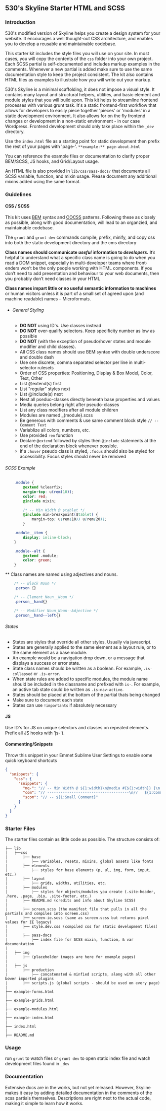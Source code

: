 ## 530's Skyline Starter HTML and SCSS


### Introduction

530's modified version of Skyline helps you create a design system for your website.  It encourages a well thought-out CSS architecture, and enables you to develop a reusable and maintainable codebase.

This starter kit includes the style files you will use on your site. In most cases, you will copy the contents of the `css` folder into your own project. Each SCSS partial is self-documented and includes markup examples in the comments. Whenever a new partial is added make sure to use the same documentation style to keep the project consistent. The kit also contains HTML files as examples to illustrate how you will write out your markup.

530's Skyline is a minimal scaffolding, it does not impose a visual style.  It contains many layout and structural helpers, utilities, and basic element and module styles that you will build upon. This kit helps to streamline frontend processes with various grunt task. It's a static frontend-first workflow that allows for developers to easily piece together 'pieces' or 'modules' in a static development environment. It also allows for on the fly frontend changes or development in a non-static environment - in our case Wordpress. Frontend development should only take place within the `_dev` directory.

Use the `index.html` file as a starting point for static development then prefix the rest of your pages with 'page-'. `**example:** page-about.html`

You can reference the example files or documentation to clarify proper BEM/SCSS, JS hooks, and Grid/Layout usage.

An HTML file is also provided in `lib/css/sass-docs/` that documents all SCSS variable, function, and mixin usage. Please document any additional mixins added using the same format.

### Guidelines

#### CSS / SCSS
This kit uses [BEM](http://bem.info/method/) syntax and [OOCSS](http://oocss.org/) patterns. Following these as closely as possible, along with good documentation, will lead to an organzied, and maintainable codebase.

The `grunt` and `grunt dev` commands compile, prefix, minify, and copy css into both the static development directory and the cms directory

**Class names should communicate _useful_ information to _developers_.** It’s helpful to understand what a specific class name is going to do when you read a DOM snippet, especially in multi-developer teams where front-enders won’t be the only people working with HTML components. If you don’t need to add presentation and behaviour to your web documents, then you probably don’t need classes in your HTML

**Class names impart little or no useful semantic information to machines** or human visitors unless it is part of a small set of agreed upon (and machine readable) names – Microformats.


* ###### General Styling

    * **DO NOT** using ID's.  Use classes instead
    * **DO NOT** over-qualify selectors.  Keep specificity number as low as possible
    * **DO NOT** (with the exception of pseudo/hover states and module modifier and child classes).
    * All CSS class names should use BEM syntax with double underscore and double dash
    * Use one discrete, comma separated selector per line in multi-selector rulesets
    * Order of CSS properties: Positioning, Display & Box Model, Color, Text, Other
    * List @extend(s) first
    * List "regular" styles next
    * List @include(s) next
    * Nest all pseduo-classes directly beneath base properties and values
    * Media queries belong right after pseudo-classes
    * List any class modifiers after all module children
    * Modules are named _{module}.scss
    * Be generous with comments & use same comment block style `// -- Comment Text`
    * Variablize all colors, numbers, etc.
    * Use provided `rem` function
    * Declare ```@extend``` followed by styles then ```@include``` statements at the end of the declaration block whenever possible.
    * If a ```:hover``` pseudo class is styled, ```:focus``` should also be styled for accessibility. Focus styles should never be removed

###### SCSS Example
```css
    .module {
        @extend %clearfix;
        margin-top: u(rem(10));
        color: red;
        @include mixin;

        /* -- Min Width @ $tablet */
        @include min-breakpoint($tablet) {
            margin-top: u(rem(10)) u(rem(20));
        }

    .module__item {
        display: inline-block;
    }

    .module--alt {
        @extend .module;
        color: green;
    }
```
** Class names are named using adjectives and nouns.

```css
    /* -- Block Noun */
    .person {}

    /* -- Element Noun__Noun */
    .person__hand{}

    /* -- Modifier Noun_Noun--Adjective */
    .person__hand--left{}
```

###### States
* States are styles that override all other styles.  Usually via javascript.
* States are generally applied to the same element as a layout rule, or to the same element as a base module.
* An example would be a navigation drop down, or a message that displays a success or error state.
* State class names should be written as a boolean.  For example, ```.is-collapsed``` or ```.is-error```.
* When state rules are added to specific modules, the module name should be included in the classname and prefixed with ```is-```.  For example, an active tab state could be written as ```.is-nav-active```.
* States should be placed at the bottom of the partial thats being changed
* Make sure to document each state
* States can use `!importants` if absolutely necessary

#### JS
Use ID's for JS on unique selectors and classes on repeated elements. Prefix all JS hooks with 'js-').

#### Commenting/Snippets
Throw this snippet in your Emmet Sublime User Settings to enable some quick keyboard shortcuts
```json
{
  "snippets": {
    "css": {
      "snippets": {
        "mq-": "// -- Min Width @ ${1:width}\n@media #{${1:width}} {\n|\n}",
        "com": "// -------------------------------------\n//   ${1:Comment Name} \n// -------------------------------------",
        "scom": "// -- ${1:Small Comment}"
      }
    }
  }
}
```

### Starter Files
The starter files contain as little code as possible.  The structure consists of:

```
├── lib
| 	├──css
|  	  	├── base
|	    	├── variables, resets, mixins, global assets like fonts
|    	├── elements
|	      	├── styles for base elements (p, ul, img, form, input, etc.)
|    	├── layout
|    	    ├── grids, widths, utilities, etc.
|    	├── modules
|    	    ├── styles for objects/modules you create (.site-header, .hero, .page, .bio, .site-footer, etc.)
|    	├── README.md (credits and info about Skyline SCSS)
|
|    	├── screen.scss (the manifest file that pulls in all the partials and compiles into screen.css)
|    	├── screen-ie.scss (same as screen.scss but returns pixel values for IE legacy)
|    	├── style.dev.css (compiled css for static development files)
|
|    	├── sass-docs
|	 		├── index file for SCSS mixin, function, & var documentation
|
|	├── img
|   	├── (placeholder images are here for example pages)
|
|	├── js
|   	├── production
|			├── concatenated & minfied scripts, along with all other bower imported plugins
|		├── scripts.js (global scripts - should be used on every page)
|
├── example-forms.html
|
├── example-grids.html
|
├── example-modules.html
|
├── example-index.html
|
├── index.html
|
├── README.md

```

### Usage
run `grunt` to watch files or `grunt dev` to open static index file and watch development files found in `_dev`


### Documentation
Extensive docs are in the works, but not yet released. However, Skyline makes it easy by adding detailed documentation in the comments of the scss partials themselves. Descriptions are right next to the actual code, making it simple to learn how it works.

